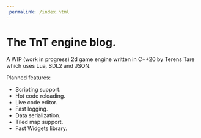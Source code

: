 ```yaml
---
 permalink: /index.html
---
```


# The TnT engine blog.

A WIP (work in progress) 2d game engine written in C++20 by Terens Tare which uses Lua, SDL2 and JSON.

Planned features:
* Scripting support.
* Hot code reloading.
* Live code editor.
* Fast logging.
* Data serialization.
* Tiled map support.
* Fast Widgets library.